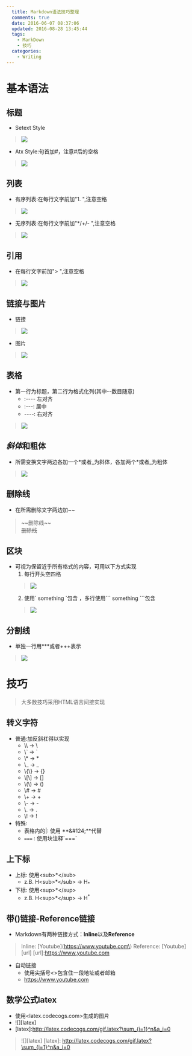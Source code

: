 ```yaml
---
  title: Markdown语法技巧整理
  comments: true
  date: 2016-06-07 08:37:06
  updated: 2016-08-28 13:45:44
  tags:
    - MarkDown
    - 技巧
  categories:
    - Writing
---
```


# 基本语法

## 标题
- Setext Style
> ![](Markdown语法技巧整理/1-1.png)

<!-- more -->

- Atx Style:句首加#，注意#后的空格
> ![](Markdown语法技巧整理/1-2.png)

## 列表
- 有序列表:在每行文字前加"1. ",注意空格
> ![](Markdown语法技巧整理/2-1.png)

- 无序列表:在每行文字前加"*/+/- ",注意空格
> ![](Markdown语法技巧整理/2-2.png)

## 引用
- 在每行文字前加"> ",注意空格
> ![](Markdown语法技巧整理/3-1.png)

## 链接与图片
- 链接
> ![](Markdown语法技巧整理/4-1.png)

- 图片
> ![](Markdown语法技巧整理/4-2.png)

## 表格
- 第一行为标题，第二行为格式化列(其中--数目随意)
  - :---- 左对齐
  - :---: 居中
  - ----: 右对齐

> ![](Markdown语法技巧整理/5-1.png)

## *斜体*和**粗体**
- 所需变换文字两边各加一个\*或者\_为斜体，各加两个\*或者\_为粗体
> ![](Markdown语法技巧整理/5-2.png)

## 删除线
- 在所需删除文字两边加\~\~
> \~\~删除线\~\~  
> ~~删除线~~

## 区块
- 可视为保留近乎所有格式的内容，可用以下方式实现
  1. 每行开头空四格
  > ![](Markdown语法技巧整理/6-1.png)
  2. 使用\` something \`包含 ，多行使用\`\`\` something \`\`\`包含
  > ![](Markdown语法技巧整理/6-2.png)

## 分割线
- 单独一行用\*\*\*或者\+\+\+表示
> ![](Markdown语法技巧整理/7-1.png)

# 技巧

> 大多数技巧采用HTML语言间接实现

## 转义字符
- 普通:加反斜杠得以实现
  - \\\      -> \\
  - \\\`     -> \`
  - \\\*     -> \*
  - \\\_     -> \_
  - \\\{\\\} -> \{\}
  - \\\[\\\] -> \[\]
  - \\\(\\\) -> \(\)
  - \\\#     -> \#
  - \\\+     -> \+
  - \\\-     -> \-
  - \\\.     -> \.
  - \\\!     -> \!
- 特殊:
  - 表格内的|: 使用 **\&\#124;**代替
  - `===` : 使用块注释\`===\`
## 上下标
- 上标: 使用\<sub\>\*\</sub\>
  - z.B. H\<sub\>\*\</sub\> -> H<sub>\*</sub>
- 下标: 使用\<sup\>\*\</sup\>
  - z.B. H\<sup\>\*\</sup\> -> H<sup>\*</sup>

## 带()链接-Reference链接
- Markdown有两种链接方式：**Inline**以及**Reference**
> Inline:
> \[Youtube\]\(https://www.youtube.com\)
> Reference:
> \[Youtube\]\[url\]
> \[url\]:https://www.youtube.com

- 自动链接
  - 使用尖括号<>包含住一段地址或者邮箱
  - <https://www.youtube.com>

## 数学公式latex
- 使用<latex.codecogs.com>生成的图片
- \!\[\]\[latex\]
- \[latex\]:http://latex.codecogs.com/gif.latex?\sum_{i=1}^n&a_i=0
> ![][latex]
[latex]: http://latex.codecogs.com/gif.latex?\sum_{i=1}^n&a_i=0
